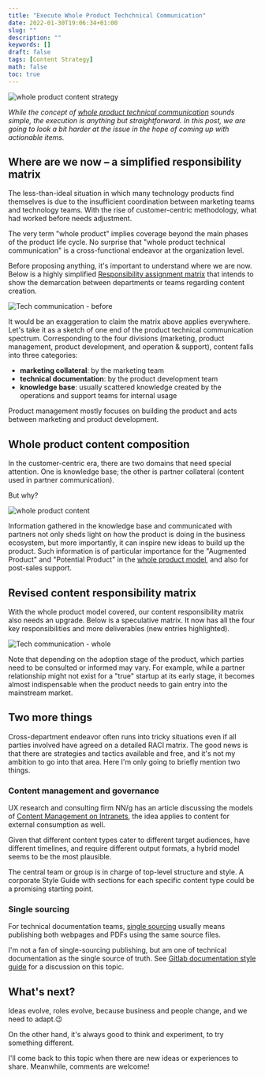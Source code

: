 ```yaml
---
title: "Execute Whole Product Techchnical Communication"
date: 2022-01-30T19:06:34+01:00
slug: ""
description: ""
keywords: []
draft: false
tags: [Content Strategy]
math: false
toc: true
---
```


![whole product content strategy](/images/whole-product-content-title.png)

*While the concept of [whole product technical communication](/blog/whole-product-tech-comm/) sounds simple, the execution is anything but straightforward. In this post, we are going to look a bit harder at the issue in the hope of coming up with actionable items.*

## Where are we now &ndash; a simplified responsibility matrix

The less-than-ideal situation in which many technology products find themselves is due to the insufficient coordination between marketing teams and technology teams. With the rise of customer-centric methodology, what had worked before needs adjustment.

The very term "whole product" implies coverage beyond the main phases of the product life cycle. No surprise that "whole product technical communication" is a cross-functional endeavor at the organization level.

Before proposing anything, it's important to understand where we are now. Below is a highly simplified [Responsibility assignment matrix](https://en.wikipedia.org/wiki/Responsibility_assignment_matrix) that intends to show the demarcation between departments or teams regarding content creation.

![Tech communication - before](/images/content-raci-before.png)

It would be an exaggeration to claim the matrix above applies everywhere. Let's take it as a sketch of one end of the product technical communication spectrum. Corresponding to the four divisions (marketing, product management, product development, and operation & support), content falls into three categories:

* **marketing collateral**: by the marketing team
* **technical documentation**: by the product development team
* **knowledge base**: usually scattered knowledge created by the operations and support teams for internal usage

Product management mostly focuses on building the product and acts between marketing and product development.

## Whole product content composition

In the customer-centric era, there are two domains that need special attention. One is knowledge base; the other is partner collateral (content used in partner communication). 

But why?

![whole product content](/images/whole-product-content.png)

Information gathered in the knowledge base and communicated with partners not only sheds light on how the product is doing in the business ecosystem, but more importantly, it can inspire new ideas to build up the product. Such information is of particular importance for the "Augmented Product" and "Potential Product" in the [whole product model](/blog/whole-product-tech-comm/#technology-adoption-life-cycle-and-whole-product-model), and also for post-sales support.

## Revised content responsibility matrix

With the whole product model covered, our content responsibility matrix also needs an upgrade. Below is a speculative matrix. It now has all the four key responsibilities and more deliverables (new entries highlighted).

![Tech communication - whole](/images/content-raci-after.png)

Note that depending on the adoption stage of the product, which parties need to be consulted or informed may vary. For example, while a partner relationship might not exist for a "true" startup at its early stage, it becomes almost indispensable when the product needs to gain entry into the mainstream market.

## Two more things

Cross-department endeavor often runs into tricky situations even if all parties involved have agreed on a detailed RACI matrix. The good news is that there are strategies and tactics available and free, and it's not my ambition to go into that area. Here I'm only going to briefly mention two things.

### Content management and governance

UX research and consulting firm NN/g has an article discussing the models of [Content Management on Intranets](https://www.nngroup.com/articles/intranet-content-management/), the idea applies to content for external consumption as well.

Given that different content types cater to different target audiences, have different timelines, and require different output formats, a hybrid model seems to be the most plausible.

The central team or group is in charge of top-level structure and style. A corporate Style Guide with sections for each specific content type could be a promising starting point.
  
### Single sourcing

For technical documentation teams, [single sourcing](https://en.wikipedia.org/wiki/Single-source_publishing) usually means publishing both webpages and PDFs using the same source files.

I'm not a fan of single-sourcing publishing, but am one of technical documentation as the single source of truth. See [Gitlab documentation style guide](https://docs.gitlab.com/ee/development/documentation/styleguide/#documentation-is-the-single-source-of-truth-ssot) for a discussion on this topic.

## What's next?

Ideas evolve, roles evolve, because business and people change, and we need to adapt.😉

On the other hand, it's always good to think and experiment, to try something different.

I'll come back to this topic when there are new ideas or experiences to share. Meanwhile, comments are welcome! 